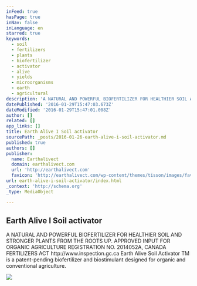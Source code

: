 ```yaml
---
inFeed: true
hasPage: true
inNav: false
inLanguage: en
starred: true
keywords:
  - soil
  - fertilizers
  - plants
  - biofertilizer
  - activator
  - alive
  - yields
  - microorganisms
  - earth
  - agricultural
description: 'A NATURAL AND POWERFUL BIOFERTILIZER FOR HEALTHIER SOIL AND STRONGER PLANTS FROM THE ROOTS UP. APPROVED INPUT FOR ORGANIC AGRICULTURE REGISTRATION NO. 2014052A, CANADA FERTILIZERS ACT http://www.inspection.gc.ca Earth Alive Soil Activator TM is a patent-pending biofertilizer and biostimulant designed for organic and conventional agriculture.'
datePublished: '2016-01-29T15:47:03.673Z'
dateModified: '2016-01-29T15:47:01.008Z'
author: []
related: []
app_links: []
title: Earth Alive I Soil activator
sourcePath: _posts/2016-01-26-earth-alive-i-soil-activator.md
published: true
authors: []
publisher:
  name: Earthalivect
  domain: earthalivect.com
  url: 'http://earthalivect.com'
  favicon: 'http://earthalivect.com/wp-content/themes/tisson/images/favicon.ico'
url: earth-alive-i-soil-activator/index.html
_context: 'http://schema.org'
_type: MediaObject

---
```

<article style=""><h1>Earth Alive I Soil activator</h1><p>A NATURAL AND POWERFUL BIOFERTILIZER FOR HEALTHIER SOIL AND STRONGER PLANTS FROM THE ROOTS UP. APPROVED INPUT FOR ORGANIC AGRICULTURE REGISTRATION NO. 2014052A, CANADA FERTILIZERS ACT http://www.inspection.gc.ca Earth Alive Soil Activator TM is a patent-pending biofertilizer and biostimulant designed for organic and conventional agriculture.</p><img src="https://s3-us-west-2.amazonaws.com/the-grid-img/p/27e5f13a8548bd70ac66b4c2f9dbdd49fb0f3bf8.jpg" /></article>